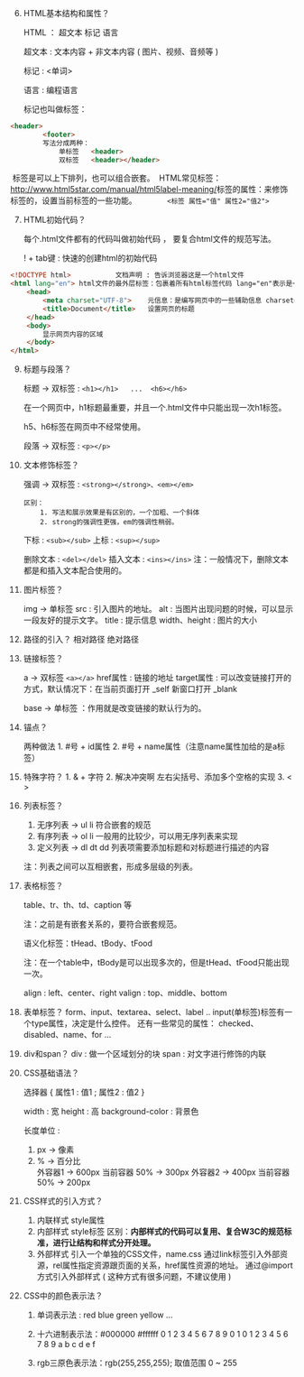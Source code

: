 6. HTML基本结构和属性？

    HTML ： 超文本 标记 语言

    超文本 : 文本内容 + 非文本内容 ( 图片、视频、音频等 )

    标记 : <单词>

    语言 : 编程语言

    标记也叫做标签：
```html
<header>
        <footer>
        写法分成两种：
            单标签   <header>
            双标签   <header></header>
```

​		标签是可以上下排列，也可以组合嵌套。
​		HTML常见标签：http://www.html5star.com/manual/html5label-meaning/
​		标签的属性：来修饰标签的，设置当前标签的一些功能。
`		<标签 属性="值" 属性2="值2">`

7. HTML初始代码？

    每个.html文件都有的代码叫做初始代码 ， 要复合html文件的规范写法。

    ! + tab键 : 快速的创建html的初始代码
```html
<!DOCTYPE html>           文档声明 : 告诉浏览器这是一个html文件
<html lang="en"> html文件的最外层标签：包裹着所有html标签代码 lang="en"表示是一个英文网站 lang="zh-CN"表示一个中文网站
    <head>
        <meta charset="UTF-8">    元信息：是编写网页中的一些辅助信息 charset="UTF-8"国际编码，让网页不出现乱码的情况
        <title>Document</title>   设置网页的标题
    </head>
    <body>
        显示网页内容的区域
    </body>
</html>
```

9. 标题与段落？

    标题 -> 双标签 : `<h1></h1>   ...  <h6></h6>`

    在一个网页中，h1标题最重要，并且一个.html文件中只能出现一次h1标签。

    h5、h6标签在网页中不经常使用。

    段落 -> 双标签 : `<p></p>`

10. 文本修饰标签？

    强调 -> 双标签 : `<strong></strong>、<em></em>`

        区别：
            1. 写法和展示效果是有区别的，一个加粗、一个斜体
            2. strong的强调性更强，em的强调性稍弱。

    下标 : `<sub></sub>`
    上标 : `<sup></sup>`

    删除文本 : `<del></del>`
    插入文本 : `<ins></ins>`
        注：一般情况下，删除文本都是和插入文本配合使用的。     

11. 图片标签？

    img -> 单标签 
        src : 引入图片的地址。
        alt : 当图片出现问题的时候，可以显示一段友好的提示文字。
        title : 提示信息
        width、height : 图片的大小

12. 路径的引入？
        相对路径
        绝对路径

13. 链接标签？

    a -> 双标签  `<a></a>`
        href属性 : 链接的地址
        target属性 : 可以改变链接打开的方式，默认情况下：在当前页面打开 _self  新窗口打开 _blank

    base -> 单标签 ：作用就是改变链接的默认行为的。

14. 锚点？

    两种做法
        1. #号 + id属性
        2. #号 + name属性（注意name属性加给的是a标签）


15. 特殊字符？
        1. & + 字符
        2. 解决冲突啊 左右尖括号、添加多个空格的实现
        3. &lt; &gt; &nbsp;

16. 列表标签？

    1. 无序列表 -> ul li 符合嵌套的规范
    2. 有序列表 -> ol li 一般用的比较少，可以用无序列表来实现
    3. 定义列表 -> dl dt dd 列表项需要添加标题和对标题进行描述的内容

    注：列表之间可以互相嵌套，形成多层级的列表。

17. 表格标签？

    table、tr、th、td、caption 等

    注：之前是有嵌套关系的，要符合嵌套规范。

    语义化标签：tHead、tBody、tFood

    注：在一个table中，tBody是可以出现多次的，但是tHead、tFood只能出现一次。

    align : left、center、right
    valign : top、middle、bottom

18. 表单标签？
    form、input、textarea、select、label ..
    input(单标签)标签有一个type属性，决定是什么控件。
    还有一些常见的属性：
    checked、disabled、name、for ...

19. div和span？
    div : 做一个区域划分的块
    span : 对文字进行修饰的内联

20. CSS基础语法？

    选择器 { 属性1 : 值1 ; 属性2 : 值2 }

    width : 宽
    height : 高
    background-color : 背景色

    长度单位 : 
    1. px -> 像素
    2. % -> 百分比    
       	外容器1 -> 600px  当前容器 50% -> 300px
        外容器2 -> 400px  当前容器 50% -> 200px

21. CSS样式的引入方式？
    1. 内联样式
        style属性
    2. 内部样式
        style标签
        区别：**内部样式的代码可以复用、复合W3C的规范标准，进行让结构和样式分开处理。**    
    3. 外部样式
        引入一个单独的CSS文件，name.css
        通过link标签引入外部资源，rel属性指定资源跟页面的关系，href属性资源的地址。
        通过@import方式引入外部样式 ( 这种方式有很多问题，不建议使用 )

22. CSS中的颜色表示法？
    1. 单词表示法 : red blue green yellow ...

    2. 十六进制表示法：#000000   #ffffff
        0 1 2 3 4 5 6 7 8 9 
        0 1 
        0 1 2 3 4 5 6 7 8 9 a b c d e f

    3. rgb三原色表示法：rgb(255,255,255);
        取值范围 0 ~ 255
